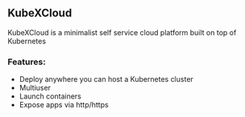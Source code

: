 ## KubeXCloud

KubeXCloud is a minimalist self service cloud platform built on top of Kubernetes

### Features:
- Deploy anywhere you can host a Kubernetes cluster
- Multiuser
- Launch containers
- Expose apps via http/https


